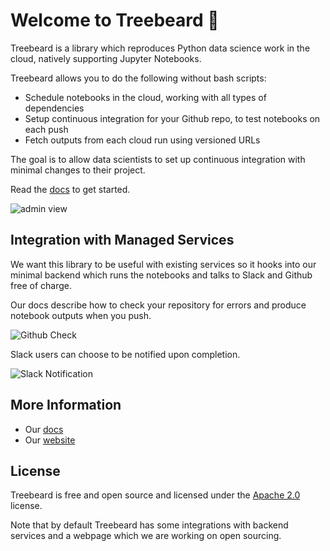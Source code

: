 # Welcome to Treebeard 🌲

Treebeard is a library which reproduces Python data science work in the cloud, natively supporting Jupyter Notebooks.

Treebeard allows you to do the following without bash scripts:

- Schedule notebooks in the cloud, working with all types of dependencies
- Setup continuous integration for your Github repo, to test notebooks on each push
- Fetch outputs from each cloud run using versioned URLs

The goal is to allow data scientists to set up continuous integration with minimal changes to their project.

Read the [docs](https://treebeard.readthedocs.io/en/latest/) to get started.

![admin view](https://storage.googleapis.com/treebeard_image_dump_public/admin_view.png "Admin view")

## Integration with Managed Services

We want this library to be useful with existing services so it hooks into our minimal backend which runs the notebooks and talks to Slack and Github free of charge.

Our docs describe how to check your repository for errors and produce notebook outputs when you push.

![Github Check](https://storage.googleapis.com/treebeard_image_dump_public/github_check.png "Github Check")

Slack users can choose to be notified upon completion.

![Slack Notification](https://storage.googleapis.com/treebeard_image_dump_public/slack_notif.png "Slack Notification")

## More Information

- Our [docs](https://treebeard.readthedocs.io/en/latest/)
- Our [website](https://treebeard.io)

## License

Treebeard is free and open source and licensed under the [Apache 2.0](https://www.apache.org/licenses/LICENSE-2.0) license.

Note that by default Treebeard has some integrations with backend services and a webpage which we are working on open sourcing.
